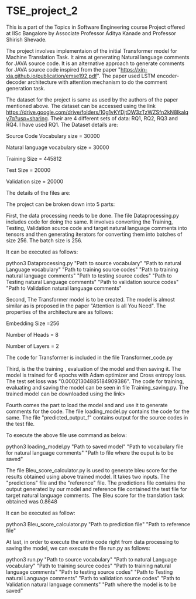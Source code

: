 # TSE_project_2

This is a part of the Topics in Software Engineering course Project offered at IISc Bangalore by Associate Professor Aditya Kanade and Professor Shirish Shevade.

The project involves implementaion of the initial Transformer model for Machine Translation Task. It aims at generating Natural language comments for JAVA source code. It is an alternative approach to generate comments for JAVA source code inspired from the paper "https://xin-xia.github.io/publication/emse192.pdf". The paper used LSTM encoder-decoder architecture with attention mechanism to do the comment generation task. 

The dataset for the project is same as used by the authors of the paper mentioned above. The dataset can be accessed using the link https://drive.google.com/drive/folders/10g1vKYDjtDW3zTzWZSfn2kN8lkalqy7q?usp=sharing. Their are 4 different sets of data: RQ1, RQ2, RQ3 and RQ4. I have used RQ1.
The Dataset details are:

Source Code Vocabulary size = 30000

Natural language vocabulary size = 30000

Training Size = 445812

Test Size = 20000

Validation size = 20000

The details of the files are:

The project can be broken down into 5 parts:

First, the data processing needs to be done. The file Dataprocessing.py includes code for doing the same. It involves converting the Training, Testing, Validation source code and target natural language comments into tensors and then generating iterators for converting them into batches of size 256. The batch size is 256.

It can be executed as follows:

python3 Dataprocessing.py "Path to source vocabulary" "Path to natural Language vocabulary" "Path to training source codes" "Path to training natural language comments" "Path to testing source codes" "Path to Testing natural Language comments" "Path to validation source codes" "Path to Validation natural language comments"

Second, The Transformer model is to be created. The model is almost similar as is proposed in the paper "Attention is all You Need". The properties of the architecture are as follows:

Embedding Size =256

Number of Heads = 8

Number of Layers = 2

The code for Transformer is included in the file Transformer_code.py

Third, is the the training , evaluation of the model and then saving it. The model is trained for 6 epochs with Adam optimizer and Cross entropy loss. The test set loss was "0.00021304885184909386". The code for training, evaluating and saving the model can be seen in file Training_saving.py. The trained model can be downloaded using the link>

Fourth comes the part to load the model and and use it to generate comments for the code. The file loading_model.py contains the code for the same. The file "predicted_output_f" contains output for the source codes in the test file.

To execute the above file use command as below:

python3 loading_model.py "Path to saved model" "Path to vocabulary file for natural language comments" "Path to file where the ouput is to be saved"

The file Bleu_score_calculator.py is used to generate bleu score for the results obtained using above trained model. It takes two inputs.
The "predictions" file and the "reference" file. The predictions file contains the output generated by our model and reference file contained the test file for target natural language comments. The Bleu score for the translation task obtained was 0.8648

It can be executed as follow:

python3 Bleu_score_calculator.py "Path to prediction file" "Path to reference file"

At last, in order to execute the entire code right from data processing to saving the model, we can execute the file run.py as follows:

python3 run.py "Path to source vocabulary" "Path to natural Language vocabulary" "Path to training source codes" "Path to training natural language comments" "Path to testing source codes" "Path to Testing natural Language comments" "Path to validation source codes" "Path to Validation natural language comments" "Path where the model is to be saved" 





